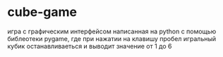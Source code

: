 # cube-game
игра с графическим интерфейсом написанная на python с помощью библеотеки pygame,
где при нажатии на клавишу пробел игральный кубик останавливаеться и выводит значение от 1 до 6 
